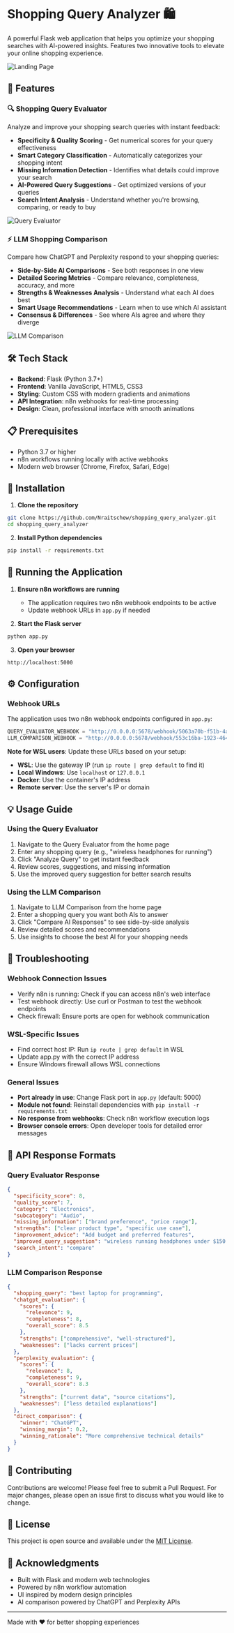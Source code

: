 # Shopping Query Analyzer 🛍️

A powerful Flask web application that helps you optimize your shopping searches with AI-powered insights. Features two innovative tools to elevate your online shopping experience.

![Landing Page](screenshots/landing_page.png)

## 🚀 Features

### 🔍 Shopping Query Evaluator
Analyze and improve your shopping search queries with instant feedback:
- **Specificity & Quality Scoring** - Get numerical scores for your query effectiveness
- **Smart Category Classification** - Automatically categorizes your shopping intent
- **Missing Information Detection** - Identifies what details could improve your search
- **AI-Powered Query Suggestions** - Get optimized versions of your queries
- **Search Intent Analysis** - Understand whether you're browsing, comparing, or ready to buy

![Query Evaluator](screenshots/query_evaluator.png)

### ⚡ LLM Shopping Comparison
Compare how ChatGPT and Perplexity respond to your shopping queries:
- **Side-by-Side AI Comparisons** - See both responses in one view
- **Detailed Scoring Metrics** - Compare relevance, completeness, accuracy, and more
- **Strengths & Weaknesses Analysis** - Understand what each AI does best
- **Smart Usage Recommendations** - Learn when to use which AI assistant
- **Consensus & Differences** - See where AIs agree and where they diverge

![LLM Comparison](screenshots/LLM_comparison.png)

## 🛠️ Tech Stack

- **Backend**: Flask (Python 3.7+)
- **Frontend**: Vanilla JavaScript, HTML5, CSS3
- **Styling**: Custom CSS with modern gradients and animations
- **API Integration**: n8n webhooks for real-time processing
- **Design**: Clean, professional interface with smooth animations

## 📋 Prerequisites

- Python 3.7 or higher
- n8n workflows running locally with active webhooks
- Modern web browser (Chrome, Firefox, Safari, Edge)

## 🔧 Installation

1. **Clone the repository**
```bash
git clone https://github.com/Nraitschew/shopping_query_analyzer.git
cd shopping_query_analyzer
```

2. **Install Python dependencies**
```bash
pip install -r requirements.txt
```

## 🚀 Running the Application

1. **Ensure n8n workflows are running**
   - The application requires two n8n webhook endpoints to be active
   - Update webhook URLs in `app.py` if needed

2. **Start the Flask server**
```bash
python app.py
```

3. **Open your browser**
```
http://localhost:5000
```

## ⚙️ Configuration

### Webhook URLs
The application uses two n8n webhook endpoints configured in `app.py`:

```python
QUERY_EVALUATOR_WEBHOOK = "http://0.0.0.0:5678/webhook/5063a70b-f51b-4a3a-b4ca-414143e36845"
LLM_COMPARISON_WEBHOOK = "http://0.0.0.0:5678/webhook/553c16ba-1923-464a-a318-878470bb24da"
```

**Note for WSL users**: Update these URLs based on your setup:
- **WSL**: Use the gateway IP (run `ip route | grep default` to find it)
- **Local Windows**: Use `localhost` or `127.0.0.1`
- **Docker**: Use the container's IP address
- **Remote server**: Use the server's IP or domain

## 💡 Usage Guide

### Using the Query Evaluator
1. Navigate to the Query Evaluator from the home page
2. Enter any shopping query (e.g., "wireless headphones for running")
3. Click "Analyze Query" to get instant feedback
4. Review scores, suggestions, and missing information
5. Use the improved query suggestion for better search results

### Using the LLM Comparison
1. Navigate to LLM Comparison from the home page
2. Enter a shopping query you want both AIs to answer
3. Click "Compare AI Responses" to see side-by-side analysis
4. Review detailed scores and recommendations
5. Use insights to choose the best AI for your shopping needs

## 🐛 Troubleshooting

### Webhook Connection Issues
- Verify n8n is running: Check if you can access n8n's web interface
- Test webhook directly: Use curl or Postman to test the webhook endpoints
- Check firewall: Ensure ports are open for webhook communication

### WSL-Specific Issues
- Find correct host IP: Run `ip route | grep default` in WSL
- Update app.py with the correct IP address
- Ensure Windows firewall allows WSL connections

### General Issues
- **Port already in use**: Change Flask port in `app.py` (default: 5000)
- **Module not found**: Reinstall dependencies with `pip install -r requirements.txt`
- **No response from webhooks**: Check n8n workflow execution logs
- **Browser console errors**: Open developer tools for detailed error messages

## 📝 API Response Formats

### Query Evaluator Response
```json
{
  "specificity_score": 8,
  "quality_score": 7,
  "category": "Electronics",
  "subcategory": "Audio",
  "missing_information": ["brand preference", "price range"],
  "strengths": ["clear product type", "specific use case"],
  "improvement_advice": "Add budget and preferred features",
  "improved_query_suggestion": "wireless running headphones under $150 with noise cancellation",
  "search_intent": "compare"
}
```

### LLM Comparison Response
```json
{
  "shopping_query": "best laptop for programming",
  "chatgpt_evaluation": {
    "scores": {
      "relevance": 9,
      "completeness": 8,
      "overall_score": 8.5
    },
    "strengths": ["comprehensive", "well-structured"],
    "weaknesses": ["lacks current prices"]
  },
  "perplexity_evaluation": {
    "scores": {
      "relevance": 8,
      "completeness": 9,
      "overall_score": 8.3
    },
    "strengths": ["current data", "source citations"],
    "weaknesses": ["less detailed explanations"]
  },
  "direct_comparison": {
    "winner": "ChatGPT",
    "winning_margin": 0.2,
    "winning_rationale": "More comprehensive technical details"
  }
}
```

## 🤝 Contributing

Contributions are welcome! Please feel free to submit a Pull Request. For major changes, please open an issue first to discuss what you would like to change.

## 📄 License

This project is open source and available under the [MIT License](LICENSE).

## 🙏 Acknowledgments

- Built with Flask and modern web technologies
- Powered by n8n workflow automation
- UI inspired by modern design principles
- AI comparison powered by ChatGPT and Perplexity APIs

---

Made with ❤️ for better shopping experiences